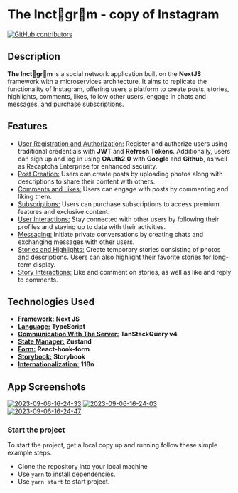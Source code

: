 # The  Inct🍊gr🍊m  - copy of Instagram
[![GitHub contributors](https://img.shields.io/github/contributors/Alexsandr3/Inctagram.svg)](https://github.com/Armazok/Inctagram/graphs/contributors)


## Description

**The Inct🍊gr🍊m** is a social network application built on the **NextJS** framework with a microservices architecture.
It aims to replicate the functionality of Instagram, offering users a platform to create posts, stories, highlights, comments, likes, follow other users, engage in chats and messages, and purchase subscriptions.


## Features

- [User Registration and Authorization:](#user-registration-and-authorization)
  Register and authorize users using traditional credentials with **JWT** and **Refresh Tokens**.
  Additionally, users can sign up and log in using **OAuth2.0** with **Google** and **Github**, as well as Recaptcha Enterprise for enhanced security.
- [Post Creation:](#post-creation)
  Users can create posts by uploading photos along with descriptions to share their content with others.
- [Comments and Likes:](#comments-and-likes)
  Users can engage with posts by commenting and liking them.
- [Subscriptions:](#subscriptions)
  Users can purchase subscriptions to access premium features and exclusive content.
- [User Interactions:](#user-interactions)
  Stay connected with other users by following their profiles and staying up to date with their activities.
- [Messaging:](#messaging)
  Initiate private conversations by creating chats and exchanging messages with other users.
- [Stories and Highlights:](#stories-and-highlights)
  Create temporary stories consisting of photos and descriptions. Users can also highlight their favorite stories for long-term display.
- [Story Interactions:](#story-interactions)
  Like and comment on stories, as well as like and reply to comments.

## Technologies Used
- [**Framework:**](#framework)
  **Next JS**
- [**Language:**](#language)
  **TypeScript**
- [**Communication With The Server:**](#communicationWithTheServer)
  **TanStackQuery v4**
- [**State Manager:**](#stateManager)
  **Zustand**
- [**Form:**](#form)
  **React-hook-form**
- [**Storybook:**](#storybook)
  **Storybook**
- [**Internationalization:**](#internationalization)
  **118n**



## App Screenshots
<a href="https://ibb.co.com/0V1vQR5"><img src="https://i.ibb.co.com/sJcztd7/2023-09-06-16-24-33.png" alt="2023-09-06-16-24-33" border="0"></a>
<a href="https://ibb.co.com/85YqS6j"><img src="https://i.ibb.co.com/NjT5HZL/2023-09-06-16-24-03.png" alt="2023-09-06-16-24-03" border="0"></a>
<a href="https://ibb.co.com/hBxkBc5"><img src="https://i.ibb.co.com/6Hc2H8h/2023-09-06-16-24-47.png" alt="2023-09-06-16-24-47" border="0"></a>


### Start the project
To start the project, get a local copy up and running follow these simple example steps.
- Clone the repository into your local machine
- Use `yarn` to install dependencies.
- Use `yarn start` to start project.

